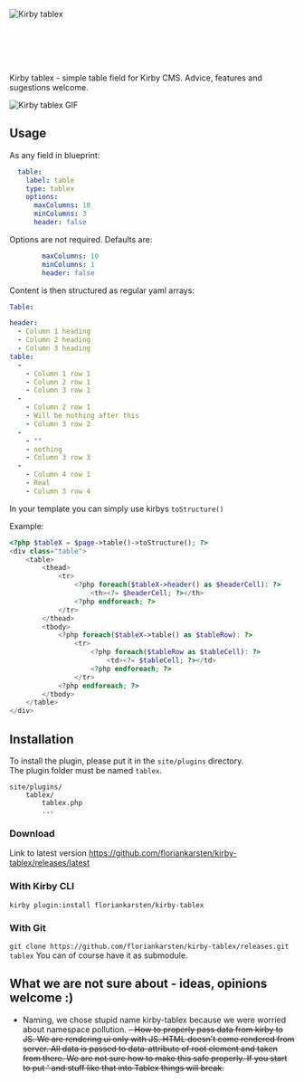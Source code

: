 ![Kirby tablex ](https://raw.githubusercontent.com/floriankarsten/kirby-tablex/stuff/FKAPPROVED.png "Kirby tablex")


<br><br><br><br>



Kirby tablex - simple table field for Kirby CMS. Advice, features and sugestions welcome.



![Kirby tablex GIF](https://raw.githubusercontent.com/floriankarsten/kirby-tablex/stuff/kirby-tablex.gif "Kirby tablex GIF")

## Usage

As any field in blueprint:
```yaml
  table:
    label: table
    type: tablex
    options: 
      maxColumns: 10
      minColumns: 3
      header: false
```

Options are not required. Defaults are:
```yaml
        maxColumns: 10
        minColumns: 1
        header: false
```

Content is then structured as regular yaml arrays:
```yaml
Table: 

header:
  - Column 1 heading
  - Column 2 heading
  - Column 3 heading
table:
  - 
    - Column 1 row 1
    - Column 2 row 1
    - Column 3 row 1
  - 
    - Column 2 row 1
    - Will be nothing after this
    - Column 3 row 2
  - 
    - ""
    - nothing
    - Column 3 row 3
  - 
    - Column 4 row 1
    - Real
    - Column 3 row 4
```


In your template you can simply use kirbys ```toStructure()```

Example:
```php
<?php $tableX = $page->table()->toStructure(); ?>
<div class="table">
	<table>
		<thead>
			<tr>
				<?php foreach($tableX->header() as $headerCell): ?>
					<th><?= $headerCell; ?></th>
				<?php endforeach; ?>
			</tr>
		</thead>
		<tbody>
			<?php foreach($tableX->table() as $tableRow): ?>
				<tr>
					<?php foreach($tableRow as $tableCell): ?>
						<td><?= $tableCell; ?></td>
					<?php endforeach; ?>
				</tr>
			<?php endforeach; ?>
		</tbody>
	</table>
</div>
 ```



## Installation
To install the plugin, please put it in the `site/plugins` directory.  
The plugin folder must be named `tablex`.

```
site/plugins/
    tablex/
        tablex.php
        ...
```

### Download
Link to latest version https://github.com/floriankarsten/kirby-tablex/releases/latest

### With Kirby CLI
```kirby plugin:install floriankarsten/kirby-tablex```

### With Git
```git clone https://github.com/floriankarsten/kirby-tablex/releases.git tablex```
You can of course have it as submodule.



## What we are not sure about - ideas, opinions welcome :)
- Naming, we chose stupid name kirby-tablex because we were worried about namespace pollution.
~~- How to properly pass data from kirby to JS. We are rendering ui only with JS. HTML doesn't come rendered from server. All data is passed to data-attribute of root element and taken from there. We are not sure how to make this safe properly. If you start to put \' and stuff like that into Tablex things will break.~~

